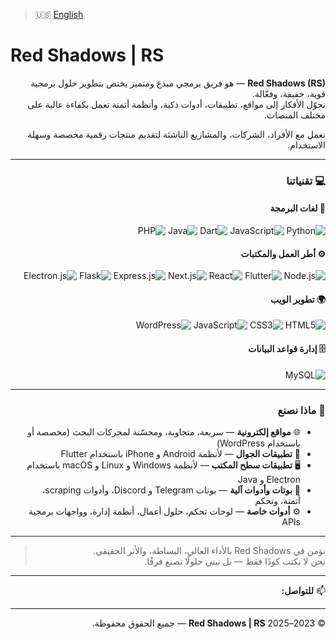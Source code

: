 > 🇺🇸 [English](README.md)

# Red Shadows | RS

<div dir="rtl" align="right">

<span dir="ltr"><strong>Red Shadows (RS)</strong></span> — هو فريق برمجي مبدع ومتميز يختص بتطوير حلول برمجية قوية، خفيفة، وفعّالة.  
نحوّل الأفكار إلى مواقع، تطبيقات، أدوات ذكية، وأنظمة أتمتة تعمل بكفاءة عالية على مختلف المنصات.

نعمل مع الأفراد، الشركات، والمشاريع الناشئة لتقديم منتجات رقمية مخصصة وسهلة الاستخدام.

---

### 💻 تقنياتنا

#### 🧠 لغات البرمجة

![Python](https://img.shields.io/badge/Python-3776AB?style=for-the-badge&logo=python&logoColor=white)
![JavaScript](https://img.shields.io/badge/JavaScript-F7DF1E?style=for-the-badge&logo=javascript&logoColor=black)
![Dart](https://img.shields.io/badge/Dart-0175C2?style=for-the-badge&logo=dart&logoColor=white)
![Java](https://img.shields.io/badge/Java-007396?style=for-the-badge&logo=openjdk&logoColor=white)
![PHP](https://img.shields.io/badge/PHP-777BB4?style=for-the-badge&logo=php&logoColor=white)

#### ⚙️ أطر العمل والمكتبات

![Node.js](https://img.shields.io/badge/Node.js-339933?style=for-the-badge&logo=nodedotjs&logoColor=white)
![Flutter](https://img.shields.io/badge/Flutter-02569B?style=for-the-badge&logo=flutter&logoColor=white)
![React](https://img.shields.io/badge/React-61DAFB?style=for-the-badge&logo=react&logoColor=black)
![Next.js](https://img.shields.io/badge/Next.js-000000?style=for-the-badge&logo=nextdotjs&logoColor=white)
![Express.js](https://img.shields.io/badge/Express.js-000000?style=for-the-badge&logo=express&logoColor=white)
![Flask](https://img.shields.io/badge/Flask-000000?style=for-the-badge&logo=flask&logoColor=white)
![Electron.js](https://img.shields.io/badge/Electron-47848F?style=for-the-badge&logo=electron&logoColor=white)

#### 🌍 تطوير الويب

![HTML5](https://img.shields.io/badge/HTML5-E34F26?style=for-the-badge&logo=html5&logoColor=white)
![CSS3](https://img.shields.io/badge/CSS3-1572B6?style=for-the-badge&logo=css3&logoColor=white)
![JavaScript](https://img.shields.io/badge/JavaScript-F7DF1E?style=for-the-badge&logo=javascript&logoColor=black)
![WordPress](https://img.shields.io/badge/WordPress-21759B?style=for-the-badge&logo=wordpress&logoColor=white)

#### 🗄️ إدارة قواعد البيانات

![MySQL](https://img.shields.io/badge/MySQL-4479A1?style=for-the-badge&logo=mysql&logoColor=white)

---

### 🔧 ماذا نصنع

- 🌐 <strong>مواقع إلكترونية</strong> — سريعة، متجاوبة، ومحسّنة لمحركات البحث (مخصصة أو باستخدام <span dir="ltr">WordPress</span>)  
- 📱 <strong>تطبيقات الجوال</strong> — لأنظمة <span dir="ltr">Android</span> و <span dir="ltr">iPhone</span> باستخدام <span dir="ltr">Flutter</span>  
- 🖥️ <strong>تطبيقات سطح المكتب</strong> — لأنظمة <span dir="ltr">Windows</span> و <span dir="ltr">Linux</span> و <span dir="ltr">macOS</span> باستخدام <span dir="ltr">Electron</span> و <span dir="ltr">Java</span>  
- 🤖 <strong>بوتات وأدوات آلية</strong> — بوتات <span dir="ltr">Telegram</span> و <span dir="ltr">Discord</span>، وأدوات <span dir="ltr">scraping</span>، أتمتة، وتحكم  
- ⚙️ <strong>أدوات خاصة</strong> — لوحات تحكم، حلول أعمال، أنظمة إدارة، وواجهات برمجية <span dir="ltr">APIs</span>

---

> نؤمن في <span dir="ltr">Red Shadows</span> بالأداء العالي، البساطة، والأثر الحقيقي.  
> نحن لا نكتب كودًا فقط — بل نبني حلولًا تصنع فرقًا.

---

📫 <strong>للتواصل:</strong> [](mailto:)

---

© 2023–2025 <strong><span dir="ltr">Red Shadows | RS</span></strong> — جميع الحقوق محفوظة.

</div>
